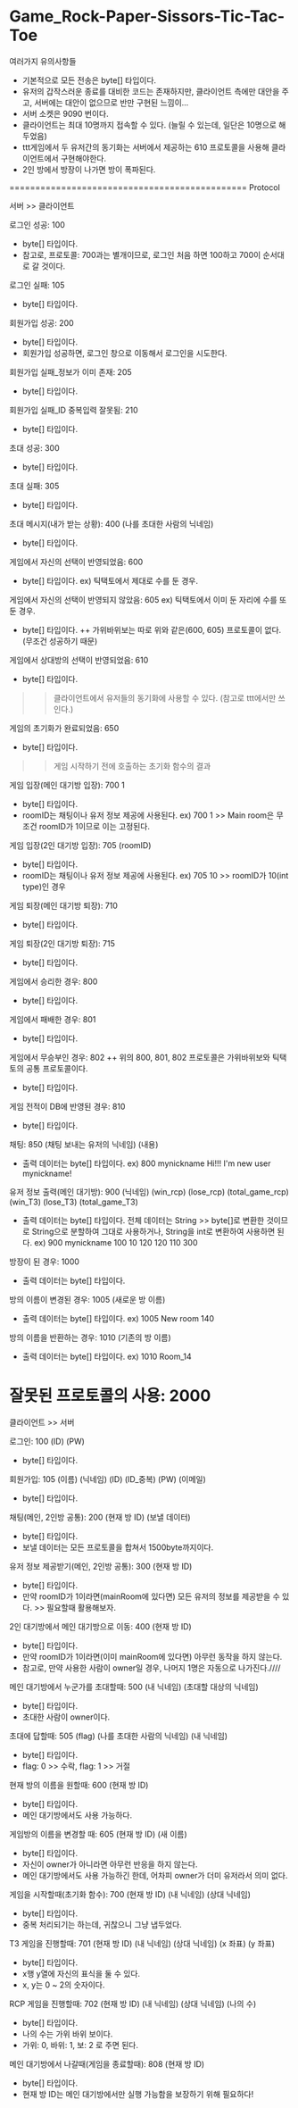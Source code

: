 # Game_Rock-Paper-Sissors-Tic-Tac-Toe

여러가지 유의사항들
- 기본적으로 모든 전송은 byte[] 타입이다.
- 유저의 갑작스러운 종료를 대비한 코드는 존재하지만, 클라이언트 측에만 대안을 주고, 서버에는 대안이 없으므로 반만 구현된 느낌이...
- 서버 소켓은 9090 번이다.
- 클라이언트는 최대 10명까지 접속할 수 있다. (늘릴 수 있는데, 일단은 10명으로 해두었음)
- ttt게임에서 두 유저간의 동기화는 서버에서 제공하는 610 프로토콜을 사용해 클라이언트에서 구현해야한다.
- 2인 방에서 방장이 나가면 방이 폭파된다.

==============================================
Protocol

서버 >> 클라이언트

로그인 성공: 100
+ byte[] 타입이다.
+ 참고로, 프로토콜: 700과는 별개이므로, 로그인 처음 하면 100하고 700이 순서대로 갈 것이다.


로그인 실패: 105
+ byte[] 타입이다.


회원가입 성공: 200
+ byte[] 타입이다.
+ 회원가입 성공하면, 로그인 창으로 이동해서 로그인을 시도한다.


회원가입 실패_정보가 이미 존재: 205
+ byte[] 타입이다.


회원가입 실패_ID 중복입력 잘못됨: 210
+ byte[] 타입이다.


초대 성공: 300
+ byte[] 타입이다.


초대 실패: 305
+ byte[] 타입이다.


초대 메시지(내가 받는 상황): 400 (나를 초대한 사람의 닉네임)
+ byte[] 타입이다.


게임에서 자신의 선택이 반영되었음: 600
+ byte[] 타입이다.
ex) 틱택토에서 제대로 수를 둔 경우.


게임에서 자신의 선택이 반영되지 않았음: 605
ex) 틱택토에서 이미 둔 자리에 수를 또 둔 경우.
+ byte[] 타입이다.
++ 가위바위보는 따로 위와 같은(600, 605) 프로토콜이 없다. (무조건 성공하기 때문)


게임에서 상대방의 선택이 반영되었음: 610
+ byte[] 타입이다.
>> 클라이언트에서 유저들의 동기화에 사용할 수 있다. (참고로 ttt에서만 쓰인다.)


게임의 초기화가 완료되었음: 650
+ byte[] 타입이다.
>> 게임 시작하기 전에 호출하는 초기화 함수의 결과


게임 입장(메인 대기방 입장): 700 1
+ byte[] 타입이다.
+ roomID는 채팅이나 유저 정보 제공에 사용된다.
ex) 700 1 >> Main room은 무조건 roomID가 1이므로 이는 고정된다.


게임 입장(2인 대기방 입장): 705 (roomID)
+ byte[] 타입이다.
+ roomID는 채팅이나 유저 정보 제공에 사용된다.
ex) 705 10 >> roomID가 10(int type)인 경우


게임 퇴장(메인 대기방 퇴장): 710
+ byte[] 타입이다.


게임 퇴장(2인 대기방 퇴장): 715
+ byte[] 타입이다.


게임에서 승리한 경우: 800
+ byte[] 타입이다.


게임에서 패배한 경우: 801
+ byte[] 타입이다.


게임에서 무승부인 경우: 802
++ 위의 800, 801, 802 프로토콜은 가위바위보와 틱택토의 공통 프로토콜이다.
+ byte[] 타입이다.


게임 전적이 DB에 반영된 경우: 810
+ byte[] 타입이다.


채팅: 850 (채팅 보내는 유저의 닉네임) (내용)
+ 출력 데이터는 byte[] 타입이다.
ex) 800 mynickname Hi!!! I'm new user mynickname!


유저 정보 출력(메인 대기방): 900 (닉네임) (win_rcp) (lose_rcp) (total_game_rcp) (win_T3) (lose_T3) (total_game_T3)
+ 출력 데이터는 byte[] 타입이다. 전체 데이터는 String >> byte[]로 변환한 것이므로 String으로 분할하여 그대로 사용하거나, String을 int로 변환하여 사용하면 된다.
ex) 900 mynickname 100 10 120 120 110 300


방장이 된 경우: 1000
+ 출력 데이터는 byte[] 타입이다.


방의 이름이 변경된 경우: 1005 (새로운 방 이름)
+ 출력 데이터는 byte[] 타입이다.
ex) 1005 New room 140


방의 이름을 반환하는 경우: 1010 (기존의 방 이름)
+ 출력 데이터는 byte[] 타입이다.
ex) 1010 Room_14


잘못된 프로토콜의 사용: 2000
=====================================================

클라이언트 >> 서버

로그인: 100 (ID) (PW)
+ byte[] 타입이다.


회원가입: 105 (이름) (닉네임) (ID) (ID_중복) (PW) (이메일)
+ byte[] 타입이다.


채팅(메인, 2인방 공통): 200 (현재 방 ID) (보낼 데이터)
+ byte[] 타입이다.
+ 보낼 데이터는 모든 프로토콜을 합쳐서 1500byte까지이다.


유저 정보 제공받기(메인, 2인방 공통): 300 (현재 방 ID) 
+ byte[] 타입이다.
+ 만약 roomID가 1이라면(mainRoom에 있다면) 모든 유저의 정보를 제공받을 수 있다. >> 필요할때 활용해보자.


2인 대기방에서 메인 대기방으로 이동: 400 (현재 방 ID)
+ byte[] 타입이다.
+ 만약 roomID가 1이라면(이미 mainRoom에 있다면) 아무런 동작을 하지 않는다.
+ 참고로, 만약 사용한 사람이 owner일 경우, 나머지 1명은 자동으로 나가진다.////


메인 대기방에서 누군가를 초대할때: 500 (내 닉네임) (초대할 대상의 닉네임)
+ byte[] 타입이다.
+ 초대한 사람이 owner이다.


초대에 답할때: 505 (flag) (나를 초대한 사람의 닉네임) (내 닉네임)
+ byte[] 타입이다.
+ flag: 0 >> 수락, flag: 1 >> 거절


현재 방의 이름을 원할때: 600 (현재 방 ID)
+ byte[] 타입이다.
+ 메인 대기방에서도 사용 가능하다.


게임방의 이름을 변경할 때: 605 (현재 방 ID) (새 이름)
+ byte[] 타입이다.
+ 자신이 owner가 아니라면 아무런 반응을 하지 않는다.
+ 메인 대기방에서도 사용 가능하긴 한데, 어차피 owner가 더미 유저라서 의미 없다.


게임을 시작할때(초기화 함수): 700 (현재 방 ID) (내 닉네임) (상대 닉네임)
+ byte[] 타입이다.
+ 중복 처리되기는 하는데, 귀찮으니 그냥 냅두었다.


T3 게임을 진행할때: 701 (현재 방 ID) (내 닉네임) (상대 닉네임) (x 좌표) (y 좌표) 
+ byte[] 타입이다.
+ x행 y열에 자신의 표식을 둘 수 있다.
+ x, y는 0 ~ 2의 숫자이다.


RCP 게임을 진행할때: 702 (현재 방 ID) (내 닉네임) (상대 닉네임) (나의 수)
+ byte[] 타입이다.
+ 나의 수는 가위 바위 보이다.
+ 가위: 0, 바위: 1, 보: 2 로 주면 된다.


메인 대기방에서 나갈때(게임을 종료할때): 808 (현재 방 ID)
+ byte[] 타입이다.
+ 현재 방 ID는 메인 대기방에서만 실행 가능함을 보장하기 위해 필요하다!
